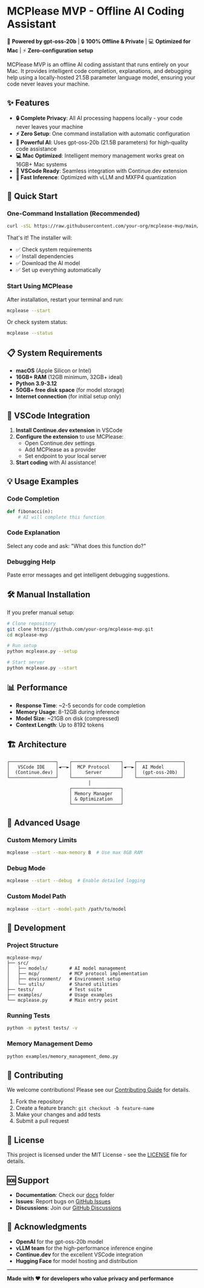 # MCPlease MVP - Offline AI Coding Assistant

🤖 **Powered by gpt-oss-20b** | 🔒 **100% Offline & Private** | 💻 **Optimized for Mac** | ⚡ **Zero-configuration setup**

MCPlease MVP is an offline AI coding assistant that runs entirely on your Mac. It provides intelligent code completion, explanations, and debugging help using a locally-hosted 21.5B parameter language model, ensuring your code never leaves your machine.

## ✨ Features

- **🔒 Complete Privacy**: All AI processing happens locally - your code never leaves your machine
- **⚡ Zero Setup**: One command installation with automatic configuration
- **🧠 Powerful AI**: Uses gpt-oss-20b (21.5B parameters) for high-quality code assistance
- **💻 Mac Optimized**: Intelligent memory management works great on 16GB+ Mac systems
- **🔌 VSCode Ready**: Seamless integration with Continue.dev extension
- **🚀 Fast Inference**: Optimized with vLLM and MXFP4 quantization

## 🚀 Quick Start

### One-Command Installation (Recommended)

```bash
curl -sSL https://raw.githubusercontent.com/your-org/mcplease-mvp/main/install.sh | bash
```

That's it! The installer will:
- ✅ Check system requirements
- ✅ Install dependencies
- ✅ Download the AI model
- ✅ Set up everything automatically

### Start Using MCPlease

After installation, restart your terminal and run:

```bash
mcplease --start
```

Or check system status:

```bash
mcplease --status
```

## 📋 System Requirements

- **macOS** (Apple Silicon or Intel)
- **16GB+ RAM** (12GB minimum, 32GB+ ideal)
- **Python 3.9-3.12**
- **50GB+ free disk space** (for model storage)
- **Internet connection** (for initial setup only)

## 🔌 VSCode Integration

1. **Install Continue.dev extension** in VSCode
2. **Configure the extension** to use MCPlease:
   - Open Continue.dev settings
   - Add MCPlease as a provider
   - Set endpoint to your local server
3. **Start coding** with AI assistance!

## 💡 Usage Examples

### Code Completion
```python
def fibonacci(n):
    # AI will complete this function
```

### Code Explanation
Select any code and ask: "What does this function do?"

### Debugging Help
Paste error messages and get intelligent debugging suggestions.

## 🛠️ Manual Installation

If you prefer manual setup:

```bash
# Clone repository
git clone https://github.com/your-org/mcplease-mvp.git
cd mcplease-mvp

# Run setup
python mcplease.py --setup

# Start server
python mcplease.py --start
```

## 📊 Performance

- **Response Time**: ~2-5 seconds for code completion
- **Memory Usage**: 8-12GB during inference
- **Model Size**: ~21GB on disk (compressed)
- **Context Length**: Up to 8192 tokens

## 🏗️ Architecture

```
┌─────────────────┐    ┌──────────────────┐    ┌─────────────────┐
│   VSCode IDE    │◄──►│  MCP Protocol    │◄──►│  AI Model       │
│  (Continue.dev) │    │     Server       │    │  (gpt-oss-20b)  │
└─────────────────┘    └──────────────────┘    └─────────────────┘
                              │
                       ┌──────────────────┐
                       │ Memory Manager   │
                       │ & Optimization   │
                       └──────────────────┘
```

## 🔧 Advanced Usage

### Custom Memory Limits
```bash
mcplease --start --max-memory 8  # Use max 8GB RAM
```

### Debug Mode
```bash
mcplease --start --debug  # Enable detailed logging
```

### Custom Model Path
```bash
mcplease --start --model-path /path/to/model
```

## 🧪 Development

### Project Structure
```
mcplease-mvp/
├── src/
│   ├── models/        # AI model management
│   ├── mcp/           # MCP protocol implementation  
│   ├── environment/   # Environment setup
│   └── utils/         # Shared utilities
├── tests/             # Test suite
├── examples/          # Usage examples
└── mcplease.py        # Main entry point
```

### Running Tests
```bash
python -m pytest tests/ -v
```

### Memory Management Demo
```bash
python examples/memory_management_demo.py
```

## 🤝 Contributing

We welcome contributions! Please see our [Contributing Guide](CONTRIBUTING.md) for details.

1. Fork the repository
2. Create a feature branch: `git checkout -b feature-name`
3. Make your changes and add tests
4. Submit a pull request

## 📝 License

This project is licensed under the MIT License - see the [LICENSE](LICENSE) file for details.

## 🆘 Support

- **Documentation**: Check our [docs](docs/) folder
- **Issues**: Report bugs on [GitHub Issues](https://github.com/your-org/mcplease-mvp/issues)
- **Discussions**: Join our [GitHub Discussions](https://github.com/your-org/mcplease-mvp/discussions)

## 🙏 Acknowledgments

- **OpenAI** for the gpt-oss-20b model
- **vLLM team** for the high-performance inference engine
- **Continue.dev** for the excellent VSCode integration
- **Hugging Face** for model hosting and distribution

---

**Made with ❤️ for developers who value privacy and performance**
